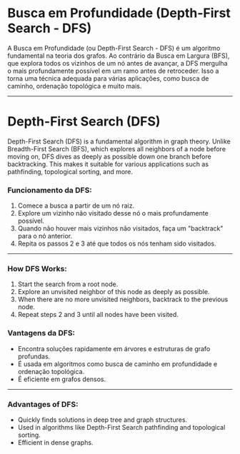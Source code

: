 # Busca em Profundidade (Depth-First Search - DFS)

A Busca em Profundidade (ou Depth-First Search - DFS) é um algoritmo fundamental na teoria dos grafos. Ao contrário da Busca em Largura (BFS), que explora todos os vizinhos de um nó antes de avançar, a DFS mergulha o mais profundamente possível em um ramo antes de retroceder. Isso a torna uma técnica adequada para várias aplicações, como busca de caminho, ordenação topológica e muito mais.

________________________

# Depth-First Search (DFS)

Depth-First Search (DFS) is a fundamental algorithm in graph theory. Unlike Breadth-First Search (BFS), which explores all neighbors of a node before moving on, DFS dives as deeply as possible down one branch before backtracking. This makes it suitable for various applications such as pathfinding, topological sorting, and more.

### Funcionamento da DFS:

1. Comece a busca a partir de um nó raiz.
2. Explore um vizinho não visitado desse nó o mais profundamente possível.
3. Quando não houver mais vizinhos não visitados, faça um "backtrack" para o nó anterior.
4. Repita os passos 2 e 3 até que todos os nós tenham sido visitados.

________________________

### How DFS Works:

1. Start the search from a root node.
2. Explore an unvisited neighbor of this node as deeply as possible.
3. When there are no more unvisited neighbors, backtrack to the previous node.
4. Repeat steps 2 and 3 until all nodes have been visited.

### Vantagens da DFS:

- Encontra soluções rapidamente em árvores e estruturas de grafo profundas.
- É usada em algoritmos como busca de caminho em profundidade e ordenação topológica.
- É eficiente em grafos densos.

_______________________

### Advantages of DFS:

- Quickly finds solutions in deep tree and graph structures.
- Used in algorithms like Depth-First Search pathfinding and topological sorting.
- Efficient in dense graphs.